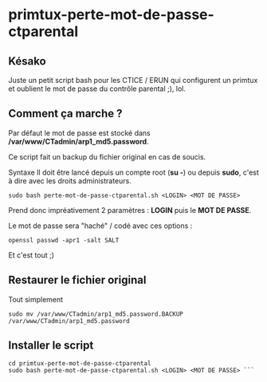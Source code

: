 # primtux-perte-mot-de-passe-ctparental

## Késako
Juste un petit script bash pour les CTICE / ERUN qui configurent un primtux et oublient le mot de passe du contrôle parental ;), lol.

## Comment ça marche ?
Par défaut le mot de passe est stocké dans **/var/www/CTadmin/arp1_md5.password**.

Ce script fait un backup du fichier original en cas de soucis.

Syntaxe
Il doit être lancé depuis un compte root (**su -**) ou depuis **sudo**, c'est à dire avec les droits administrateurs.

 ```sudo bash perte-mot-de-passe-ctparental.sh <LOGIN> <MOT DE PASSE> ```
  
Prend donc impréativement 2 paramètres : **LOGIN** puis le **MOT DE PASSE**.

Le mot de passe sera "haché" / codé avec ces options :

```openssl passwd -apr1 -salt SALT ```

Et c'est tout ;)

## Restaurer le fichier original
Tout simplement 

 ```sudo mv /var/www/CTadmin/arp1_md5.password.BACKUP /var/www/CTadmin/arp1_md5.password ```

## Installer le script
 ```git clone https://github.com/CyrilleBiot/primtux-perte-mot-de-passe-ctparental.git
cd primtux-perte-mot-de-passe-ctparental
sudo bash perte-mot-de-passe-ctparental.sh <LOGIN> <MOT DE PASSE> ```

